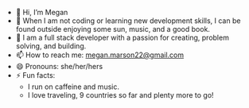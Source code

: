 - 👋 Hi, I’m Megan
- 👀 When I am not coding or learning new development skills, I can be found outside enjoying some sun, music, and a good book. 
- 🌱 I am a full stack developer with a passion for creating, problem solving, and building.
- 📫 How to reach me: megan.marson22@gmail.com
- 😄 Pronouns: she/her/hers
- ⚡ Fun facts:
   - I run on caffeine and music.
   - I love traveling, 9 countries so far and plenty more to go! 

<!---
mfmarson/mfmarson is a ✨ special ✨ repository because its `README.md` (this file) appears on your GitHub profile.
You can click the Preview link to take a look at your changes.
--->
